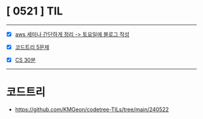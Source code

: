 # [ 0521 ] TIL

---

- [x] [aws 세미나 간단하게 정리 -> 토요일에 블로그 작성]()
- [x] [코드트리 5문제](https://github.com/KMGeon/codetree-TILs/tree/main/240522)
- [x] [CS 30분]()


---

# 코드트리

- https://github.com/KMGeon/codetree-TILs/tree/main/240522

